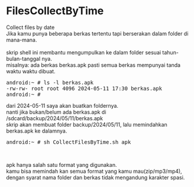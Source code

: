# FilesCollectByTime<br/>
Collect files by date<br/>
Jika kamu punya beberapa berkas tertentu tapi berserakan dalam folder di mana-mana.<br/><br/>
skrip shell ini membantu mengumpulkan ke dalam folder sesuai tahun-bulan-tanggal nya.<br/>
misalnya: ada berkas berkas.apk
pasti semua berkas mempunyai tanda waktu waktu dibuat.
<pre>android:~ # ls -l berkas.apk
-rw-rw- root root 4096 2024-05-11 17:30 berkas.apk
android:~ #</pre>
dari 2024-05-11 saya akan buatkan foldernya.<br/>
nanti jika bukan/belum ada berkas.apk di
/sdcard/backup/2024/05/11/berkas.apk
<br/>skrip akan membuat folder backup/2024/05/11, lalu memindahkan berkas.apk ke dalamnya.<br/>
<pre>android:~ # sh CollectFilesByTime.sh apk</pre><br/>
apk hanya salah satu format yang digunakan.<br/>
kamu bisa memindah kan semua format yang kamu mau(zip/mp3/mp4), dengan syarat nama folder dan berkas tidak mengandung karakter spasi.


